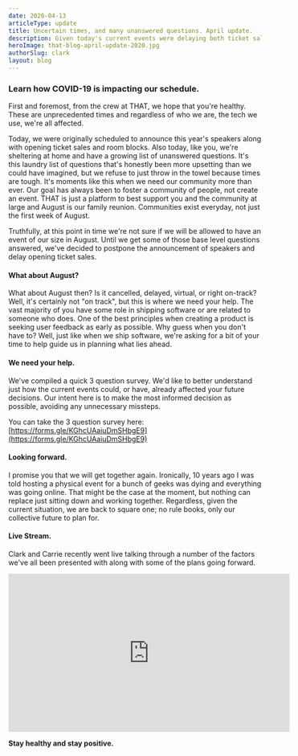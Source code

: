 ```yaml
---
date: 2020-04-13
articleType: update
title: Uncertain times, and many unanswered questions. April update.
description: Given today's current events were delaying both ticket sales and speaker announcements.
heroImage: that-blog-april-update-2020.jpg
authorSlug: clark
layout: blog
---
```


### Learn how COVID-19 is impacting our schedule.

First and foremost, from the crew at THAT, we hope that you're healthy. These are unprecedented times and regardless of who we are, the tech we use, we're all affected.

Today, we were originally scheduled to announce this year's speakers along with opening ticket sales and room blocks. Also today, like you, we're sheltering at home and have a growing list of unanswered questions. It's this laundry list of questions that's honestly been more upsetting than we could have imagined, but we refuse to just throw in the towel because times are tough. It's moments like this when we need our community more than ever. Our goal has always been to foster a community of people, not create an event. THAT is just a platform to best support you and the community at large and August is our family reunion. Communities exist everyday, not just the first week of August.

Truthfully, at this point in time we're not sure if we will be allowed to have an event of our size in August. Until we get some of those base level questions answered, we've decided to postpone the announcement of speakers and delay opening ticket sales.

#### What about August?

What about August then? Is it cancelled, delayed, virtual, or right on-track? Well, it's certainly not "on track", but this is where we need your help. The vast majority of you have some role in shipping software or are related to someone who does. One of the best principles when creating a product is seeking user feedback as early as possible. Why guess when you don't have to? Well, just like when we ship software, we're asking for a bit of your time to help guide us in planning what lies ahead.

#### We need your help.

We've compiled a quick 3 question survey. We'd like to better understand just how the current events could, or have, already affected your future decisions. Our intent here is to make the most informed decision as possible, avoiding any unnecessary missteps.

You can take the 3 question survey here: [https://forms.gle/KGhcUAaiuDmSHbgE9](https://forms.gle/KGhcUAaiuDmSHbgE9)

#### Looking forward.

I promise you that we will get together again. Ironically, 10 years ago I was told hosting a physical event for a bunch of geeks was dying and everything was going online. That might be the case at the moment, but nothing can replace just sitting down and working together. Regardless, given the current situation, we are back to square one; no rule books, only our collective future to plan for.

#### Live Stream.

Clark and Carrie recently went live talking through a number of the factors we've all been presented with along with some of the plans going forward.

<iframe width="560" height="315" src="https://www.youtube.com/embed/jiPGh2gYyOc" frameborder="0" allow="accelerometer; autoplay; encrypted-media; gyroscope; picture-in-picture" allowfullscreen></iframe>

**Stay healthy and stay positive.**
